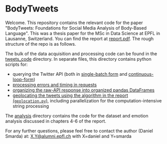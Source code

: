 # BodyTweets

Welcome. This repository contains the relevant code for the paper "BodyTweets: Foundations for Social Media Analysis of Body-Based Language". This was a thesis paper for the MSc in Data Science at EPFL in Lausanne, Switzerland. You can find the report at [report.pdf](report.pdf). The rough structure of the repo is as follows.

The bulk of the data acquisition and processing code can be found in the [tweets_code](tweets_code) directory. In separate files, this directory contains python scripts for:

- querying the Twitter API (both in [single-batch form](tweets_code/get_tweets.py) and [continuous-loop-form](tweets_code/get_tweets_loop.py))
- [processing errors and timing in requests](tweets_code/request_management.py)
- [organizing the raw-API response into organized pandas DataFrames](tweets_code/read_tweets.py)
- [geolocating the tweets using the algorithm in the report (`geolocation.py`)](tweets_code/geolocation.py), including parallelization for the computation-intensive string processing

The [analysis](analys9s) directory contains the code for the dataset and emotion analysis discussed in chapters 4-6 of the report. 

For any further questions, please feel free to contact the author (Daniel Smarda) at: X.Y@alumni.epfl.ch with X=daniel and Y=smarda
